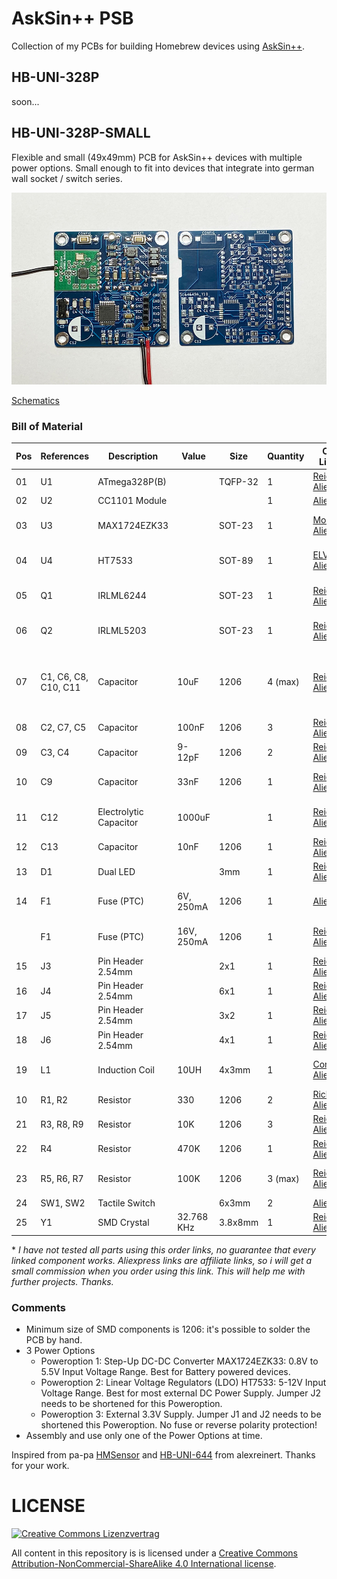 # AskSin++ PSB
Collection of my PCBs for building Homebrew devices using [AskSin++](https://github.com/pa-pa/AskSinPP).

## HB-UNI-328P
soon...

## HB-UNI-328P-SMALL
Flexible and small (49x49mm) PCB for AskSin++ devices with multiple power options. Small enough to fit into devices that integrate into german wall socket / switch series.

![PCB Picture](https://raw.githubusercontent.com/c-klinger/AskSinPP-PCB/main/hb-uni-328p-small/images/hb-uni-328p-small-pcbs.jpg)

[Schematics](https://github.com/c-klinger/AskSinPP-PCB/blob/main/hb-uni-328p-small/hb-uni-328p-small.pdf)

### Bill of Material

| Pos | References | Description | Value | Size | Quantity | Order Links \* | Notes |
|-----|------------|-------------|-------|------|----------|-------------|-------|
| 01 | U1 | ATmega328P(B) |  | TQFP-32 | 1 | [Reichelt](https://www.reichelt.de/8-bit-atmega-avr-mikrocontroller-32-kb-20-mhz-tqfp-32-atmega-328pb-au-p269093.html), [Aliexpress](https://s.click.aliexpress.com/e/_DmFgvzj) | |
| 02 | U2 | CC1101 Module |  |  | 1 | [Aliexpress](https://s.click.aliexpress.com/e/_DnFmipB) | |
| 03 | U3 | MAX1724EZK33 | | SOT-23 | 1 | [Mouser](https://www.mouser.de/ProductDetail/Analog-Devices-Maxim-Integrated/MAX1724EZK33%2bT?qs=1THa7WoU59ExxSPMjwY5Kw%3D%3D),  [Aliexpress](https://s.click.aliexpress.com/e/_DEjlEQt) | Only for Poweroption 1
| 04 | U4 | HT7533 | | SOT-89 | 1 | [ELV](https://de.elv.com/spannungsregler-33v-ht-7533-1-smd-sot-89-056535),  [Aliexpress](https://s.click.aliexpress.com/e/_Dkyk1p7)  | Only for Poweroption 2
| 05 | Q1 | IRLML6244 | | SOT-23 | 1 | [Reichelt](https://www.reichelt.de/mosfet-n-kanal-20-v-6-3-a-rds-on-0-021-ohm-sot-23-irlml-6244-p132145.html), [Aliexpress](https://s.click.aliexpress.com/e/_DmmdQxj) | only for Poweroption 1 
| 06 | Q2 | IRLML5203 | | SOT-23 | 1 | [Reichelt](https://www.reichelt.de/mosfet-p-kanal-30-v-3-a-rds-on-0-098-ohm-sot-23-irlml-5203-p108740.html), [Aliexpress](https://s.click.aliexpress.com/e/_DmmdQxj) | only for Poweroption 2 
| 07 | C1, C6, C8, C10, C11 | Capacitor | 10uF | 1206 | 4 (max) | [Reichelt](https://www.reichelt.de/ch/de/vielschicht-kerko-10-f-16v-125-c-kem-x7r1206-10u-p207163.html),  [Aliexpress](https://s.click.aliexpress.com/e/_DCrWg7b) | C8 for Poweroption 1, C10 + C11 for Poweroption 2
| 08 | C2, C7, C5 | Capacitor | 100nF | 1206 | 3 | [Reichelt](https://www.reichelt.de/smd-vielschicht-keramikkondensator-100n-10--x7r-g1206-100n-p22889.html),  [Aliexpress](https://s.click.aliexpress.com/e/_DCrWg7b) | |
| 09 | C3, C4 | Capacitor | 9-12pF | 1206 | 2 | [Reichelt](https://www.reichelt.de/vielschicht-kerko-1206-10-pf-5-cog-50-v-125-c-ve-4k-npo-g1206-10p-p31885.html), [Aliexpress](https://s.click.aliexpress.com/e/_DCrWg7b) | |
| 10 | C9  | Capacitor | 33nF | 1206 | 1 | [Reichelt](https://www.reichelt.de/smd-vielschicht-keramikkondensator-33n-10--x7r-g1206-33n-p22890.html), [Aliexpress](https://s.click.aliexpress.com/e/_DCrWg7b) | only for Poweroption 1 |
| 11 | C12  | Electrolytic Capacitor | 1000uF |  | 1 | [Reichelt](https://www.reichelt.de/elko-1000-f-50v-105-c-rad-lxz-50-1k0-p166432.html), [Aliexpress](https://s.click.aliexpress.com/e/_DCrWg7b) | only for Poweroption 2 |
| 12 | C13  | Capacitor | 10nF | 1206 | 1 | [Reichelt](https://www.reichelt.de/vielschicht-kerko-1206-10-nf-10-x7r-50-v-125-c-x7r-g1206-10n-p31897.html), [Aliexpress](https://s.click.aliexpress.com/e/_DCrWg7b) |  | 
| 13 | D1 | Dual LED | | 3mm | 1 | [Reichelt](https://www.reichelt.de/ch/de/led-3-mm-tht-3-pin-rot-gruen-627-565-nm-40-40-mcd-60--kbt-l-115wegw-p231039.html), [Aliexpress](https://s.click.aliexpress.com/e/_DFd0iCd) |  |
| 14 | F1 | Fuse (PTC) | 6V, 250mA | 1206 | 1 | [Aliexpress](https://s.click.aliexpress.com/e/_DEQvumh) | for Poweroption 1 |
|    | F1 | Fuse (PTC) | 16V, 250mA | 1206 | 1 | [Reichelt](https://www.reichelt.de/ptc-sicherung-smd-1206-16v-350ma-rueckstellend-ptc-fsmd0351206--p279338.html), [Aliexpress](https://s.click.aliexpress.com/e/_DEQvumh) | for Poweroption 2 |
| 15 | J3 | Pin Header 2.54mm |  | 2x1 | 1 | [Reichelt](https://www.reichelt.de/ch/de/stiftleisten-2-54-mm-1x02-gerade-mpe-087-1-002-p119879.html), [Aliexpress](https://s.click.aliexpress.com/e/_Dl2TPCt) | optional |
| 16 | J4 | Pin Header 2.54mm |  | 6x1 | 1 | [Reichelt](https://www.reichelt.de/ch/de/stiftleisten-2-54-mm-1x06-gerade-mpe-087-1-006-p119883.html), [Aliexpress](https://s.click.aliexpress.com/e/_Dl2TPCt) | optional |
| 17 | J5 | Pin Header 2.54mm |  | 3x2 | 1 | [Reichelt](https://www.reichelt.de/ch/de/stiftleisten-2-54-mm-2x03-gerade-mpe-087-2-006-p119893.html), [Aliexpress](https://s.click.aliexpress.com/e/_DFoS9I5) | optional |
| 18 | J6 | Pin Header 2.54mm |  | 4x1 | 1 | [Reichelt](https://www.reichelt.de/ch/de/stiftleisten-2-54-mm-1x04-gerade-mpe-087-1-004-p119881.html), [Aliexpress](https://s.click.aliexpress.com/e/_Dl2TPCt) | optional|
| 19 | L1 | Induction Coil | 10UH | 4x3mm| 1| [Conrad](https://www.conrad.de/de/p/murata-lqh43cn100k03l-lqh43cn100k03l-induktivitaet-smd-1812-10-h-0-65-a-1-st-537082.html) [Aliexpress](https://s.click.aliexpress.com/e/_DFXlwZn) |only for Poweroption 1 |
| 10 | R1, R2 | Resistor | 330 | 1206 | 2 | [Richelt](https://www.reichelt.de/ch/de/smd-widerstand-1206-330-ohm-250-mw-1--vis-crcw1206330-p238114.html), [Aliexpress](https://s.click.aliexpress.com/e/_DDa77BX) |  |
| 21 | R3, R8, R9 | Resistor | 10K | 1206 | 3 | [Reichelt](https://www.reichelt.de/ch/de/smd-widerstand-1206-10-kohm-250-mw-5--smd-1-4w-10k-p18244.html) [Aliexpress](https://s.click.aliexpress.com/e/_DDa77BX) |  |
| 22 | R4 | Resistor | 470K | 1206 | 1 | [Reichelt](https://www.reichelt.de/ch/de/smd-widerstand-1206-470-kohm-250-mw-5--smd-1-4w-470k-p18338.html), [Aliexpress](https://s.click.aliexpress.com/e/_DDa77BX) |  |
| 23 | R5, R6, R7 | Resistor | 100K | 1206 | 3 (max) | [Reichelt](https://www.reichelt.de/ch/de/smd-widerstand-1206-100-kohm-250-mw-5--smd-1-4w-100k-p18243.html), [Aliexpress](https://s.click.aliexpress.com/e/_DDa77BX) | R7 for Poweroption 2 only |
| 24 | SW1, SW2 | Tactile Switch | | 6x3mm | 2 | [Aliexpress](https://s.click.aliexpress.com/e/_DlZyH0Z) | |
| 25 | Y1 |  SMD Crystal | 32.768 KHz | 3.8x8mm | 1 | [Reichelt](https://www.reichelt.de/ch/de/keramik-smd-quarz-8-7-x-3-7-x-2-5-mm-32-768-khz-iqd-lfxtal003000-p245481.html), [Aliexpress](https://s.click.aliexpress.com/e/_Dn3q3Az) | |

\* *I have not tested all parts using this order links, no guarantee that every linked component works. Aliexpress links are affiliate links, so i will get a small commission when you order using this link. This will help me with further projects. Thanks.*

### Comments
* Minimum size of SMD components is 1206: it's possible to solder the PCB by hand.
* 3 Power Options
    * Poweroption 1: Step-Up DC-DC Converter MAX1724EZK33: 0.8V to 5.5V Input Voltage Range. Best for Battery powered devices.
    * Poweroption 2: Linear Voltage Regulators (LDO) HT7533: 5-12V Input Voltage Range. Best for most external DC Power Supply. Jumper J2 needs to be shortened for this Poweroption. 
    * Poweroption 3: External 3.3V Supply. Jumper J1 and J2 needs to be shortened this Poweroption. No fuse or reverse polarity protection!
* Assembly and use only one of the Power Options at time.

Inspired from pa-pa [HMSensor](https://github.com/pa-pa/HMSensor) and [HB-UNI-644](https://github.com/alexreinert/PCB#hb-uni-644-rev-2) from alexreinert. Thanks for your work.

# LICENSE
[![Creative Commons Lizenzvertrag](https://i.creativecommons.org/l/by-nc-sa/4.0/88x31.png)](http://creativecommons.org/licenses/by-nc-sa/4.0/)

All content in this repository is is licensed under a [Creative Commons Attribution-NonCommercial-ShareAlike 4.0 International license](https://creativecommons.org/licenses/by-nc-sa/4.0/).

